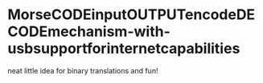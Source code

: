 # MorseCODEinputOUTPUTencodeDECODEmechanism-with-usbsupportforinternetcapabilities
neat little idea for binary translations and fun!

